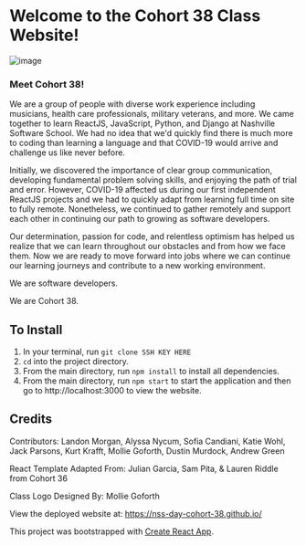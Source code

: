 # Welcome to the Cohort 38 Class Website!
![image](./website.png)

### Meet Cohort 38!
We are a group of people with diverse work experience including musicians, health care professionals, military veterans, and more. We came together to learn ReactJS, JavaScript, Python, and Django at Nashville Software School. We had no idea that we'd quickly find there is much more to coding than learning a language and that COVID-19 would arrive and challenge us like never before.

Initially, we discovered the importance of clear group communication, developing fundamental problem solving skills, and enjoying the path of trial and error. However, COVID-19 affected us during our first independent ReactJS projects and we had to quickly adapt from learning full time on site to fully remote. Nonetheless, 
we continued to gather remotely and support each other in continuing our path to growing as software developers. 

Our determination, passion for code, and relentless optimism has helped us realize that we can learn throughout our obstacles and from how we face them. Now we are ready to move forward into jobs where we can continue our learning journeys and contribute to a new working environment.  

We are software developers.

We are Cohort 38.

## To Install 
1. In your terminal, run `git clone SSH KEY HERE`
1. `cd` into the project directory.
1. From the main directory, run `npm install` to install all dependencies. 
1. From the main directory, run `npm start` to start the application and then go to http://localhost:3000 to view the website.

## Credits
Contributors: Landon Morgan, Alyssa Nycum, Sofia Candiani, Katie Wohl, Jack Parsons, Kurt Krafft, Mollie Goforth, Dustin Murdock, Andrew Green

React Template Adapted From: Julian Garcia, Sam Pita, & Lauren Riddle from Cohort 36

Class Logo Designed By: Mollie Goforth

View the deployed website at: https://nss-day-cohort-38.github.io/

This project was bootstrapped with [Create React App](https://github.com/facebook/create-react-app).

